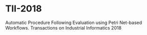 # TII-2018
Automatic Procedure Following Evaluation using Petri Net-based Workflows. Transactions on Industrial Informatics 2018

